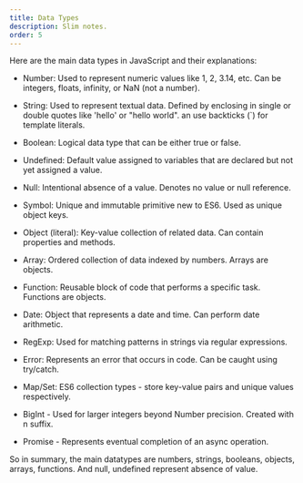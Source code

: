 ```yaml
---
title: Data Types
description: Slim notes.
order: 5
---
```


Here are the main data types in JavaScript and their explanations:

- Number: Used to represent numeric values like 1, 2, 3.14, etc. Can be integers, floats, infinity, or NaN (not a number).

- String: Used to represent textual data. Defined by enclosing in single or double quotes like 'hello' or "hello world". an use backticks (\`) for template literals.

- Boolean: Logical data type that can be either true or false. 

- Undefined: Default value assigned to variables that are declared but not yet assigned a value.

- Null: Intentional absence of a value. Denotes no value or null reference.

- Symbol: Unique and immutable primitive new to ES6. Used as unique object keys.

- Object (literal): Key-value collection of related data. Can contain properties and methods.

- Array: Ordered collection of data indexed by numbers. Arrays are objects.

- Function: Reusable block of code that performs a specific task. Functions are objects.

- Date: Object that represents a date and time. Can perform date arithmetic. 

- RegExp: Used for matching patterns in strings via regular expressions.

- Error: Represents an error that occurs in code. Can be caught using try/catch.

- Map/Set: ES6 collection types - store key-value pairs and unique values respectively.

* BigInt - Used for larger integers beyond Number precision. Created with n suffix.

* Promise - Represents eventual completion of an async operation.

So in summary, the main datatypes are numbers, strings, booleans, objects, arrays, functions. And null, undefined represent absence of value.
